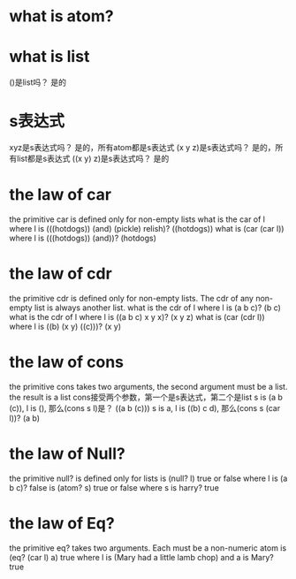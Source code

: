 # what is atom?

# what is list
()是list吗？  是的

# s表达式
xyz是s表达式吗？    是的，所有atom都是s表达式
(x y z)是s表达式吗？  是的，所有list都是s表达式
((x y) z)是s表达式吗？ 是的

# the law of car
the primitive car is defined only for non-empty lists
what is the car of l where l is (((hotdogs)) (and) (pickle) relish)?   ((hotdogs))
what is (car (car l)) where l is  (((hotdogs)) (and))?                 (hotdogs)

# the law of cdr
the primitive cdr is defined only for non-empty lists. The cdr of any non-empty list is always another list.
what is the cdr of l where l is (a b c)?    (b c)
what is the cdr of l where l is ((a b c) x y x)?     (x y z)
what is (car (cdr l)) where l is ((b) (x y) ((c)))?      (x y)

# the law of cons
the primitive cons takes two arguments, the second argument must be a list. the result is a list
cons接受两个参数，第一个是s表达式，第二个是list
s is (a b (c)), l is (), 那么(cons s l)是？      ((a b (c)))
s is a, l is ((b) c d), 那么(cons s (car l))?    (a b)

# the law of Null?
the primitive null? is defined only for lists
is (null? l) true or false where l is (a b c)?     false
is (atom? s) true or false where s is harry?       true

# the law of Eq?
the primitive eq? takes two arguments. Each must be a non-numeric atom
is (eq? (car l) a) true where l is (Mary had a little lamb chop) and a is Mary?   true